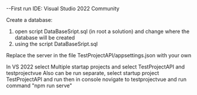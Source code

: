 --First run 
IDE: Visual Studio 2022 Community

Create a database: 
1) open script DataBaseSript.sql (in root a solution) and change where the database will be created
2) using the script DataBaseSript.sql

Replace the server in the file TestProjectAPI/appsettings.json with your own 

In VS 2022 select Multiple startap projects and select TestProjectAPI and testprojectvue
Also can be run separate, select startup project TestProjectAPI and run then in console novigate to testprojectvue and run command  "npm run serve"
